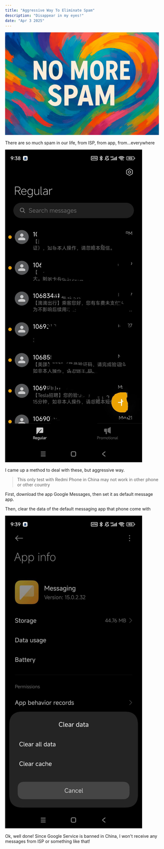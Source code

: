 ```yaml
---
title: "Aggressive Way To Eliminate Spam"
description: "Disappear in my eyes!"
date: "Apr 3 2025"
---
```


![eliminate spam](banner.png)

There are so much spam in our life, from ISP, from app, from...everywhere

![spam message](spam.jpg)

I came up a method to deal with these, but aggressive way.

> This only test with Redmi Phone in China
> may not work in other phone or other country

First, download the app Google Messages, then set it as default message app.

Then, clear the data of the default messaging app that phone come with

![clear data](clear-data.jpg)

Ok, well done! Since Google Service is banned in China, I won't receive any messages from ISP or something like that!